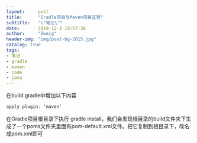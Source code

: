 ```yaml
---
layout:     post
title:      "Gradle项目与Maven项目互转"
subtitle:   "\"笔记\""
date:       2019-12-3 19:57:30
author:     "Zweig"
header-img: "img/post-bg-2015.jpg"
catalog: true
tags:
- 笔记
- gradle
- maven
- code
- java
---
```

在build.gradle中增加以下内容
```java
apply plugin: 'maven'
```
在Gradle项目根目录下执行 gradle install，我们会发现根目录的build文件夹下生成了一个poms文件夹里面有pom-default.xml文件。把它复制到根目录下，改名成pom.xml即可